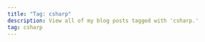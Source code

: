 ```yaml
---
title: "Tag: csharp"
description: View all of my blog posts tagged with 'csharp.'
tag: csharp
---
```

